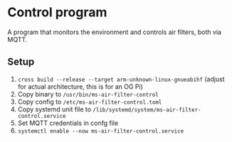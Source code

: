 # Control program

A program that monitors the environment and controls air filters, both via MQTT.

## Setup

1. `cross build --release --target arm-unknown-linux-gnueabihf` (adjust for actual architecture, this is for an OG Pi)
2. Copy binary to `/usr/bin/ms-air-filter-control`
3. Copy config to `/etc/ms-air-filter-control.toml`
4. Copy systemd unit file to `/lib/systemd/system/ms-air-filter-control.service`
5. Set MQTT credentials in confg file
6. `systemctl enable --now ms-air-filter-control.service`
